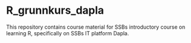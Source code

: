 # R_grunnkurs_dapla
This repository contains course material for SSBs introductory course on learning R, specifically on SSBs IT platform Dapla.
